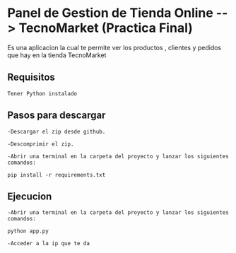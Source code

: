 # Panel de Gestion de Tienda Online --> TecnoMarket (Practica Final) 

Es una aplicacion la cual te permite ver los productos , clientes y pedidos que hay en la tienda TecnoMarket 

## Requisitos 

    Tener Python instalado 

## Pasos para descargar

    -Descargar el zip desde github.

    -Descomprimir el zip.

    -Abrir una terminal en la carpeta del proyecto y lanzar los siguientes comandos:

    pip install -r requirements.txt

## Ejecucion 
    
    -Abrir una terminal en la carpeta del proyecto y lanzar los siguientes comandos:

    python app.py

    -Acceder a la ip que te da